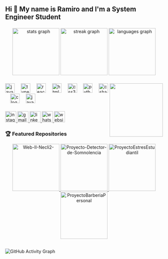 <h2 align="left">Hi 👋 My name is Ramiro and I'm a System Engineer Student</h2>

###

<div align="center">
  <img src="https://github-readme-stats.vercel.app/api?username=RamiroMolina21&hide_title=false&hide_rank=false&show_icons=true&include_all_commits=true&count_private=true&disable_animations=false&theme=dracula&locale=en&hide_border=false" height="150" alt="stats graph"  />
  <img src="https://streak-stats.demolab.com?user=RamiroMolina21&locale=en&mode=daily&theme=dracula&hide_border=false&border_radius=5" height="150" alt="streak graph"  />
  <img src="https://github-readme-stats.vercel.app/api/top-langs?username=RamiroMolina21&locale=en&hide_title=false&layout=compact&card_width=320&langs_count=5&theme=dracula&hide_border=false" height="150" alt="languages graph"  />
</div>

###

<img align="right" height="170" src="https://i.postimg.cc/R0Pm5JqM/Imagen-de-Whats-App-2025-05-25-a-las-09-56-08-f5884fcc.jpg"  />

###

<div align="left">
  <img src="https://cdn.jsdelivr.net/gh/devicons/devicon/icons/javascript/javascript-original.svg" height="30" alt="javascript logo"  />
  <img width="12" />
  <img src="https://cdn.jsdelivr.net/gh/devicons/devicon/icons/typescript/typescript-original.svg" height="30" alt="typescript logo"  />
  <img width="12" />
  <img src="https://cdn.jsdelivr.net/gh/devicons/devicon/icons/react/react-original.svg" height="30" alt="react logo"  />
  <img width="12" />
  <img src="https://cdn.jsdelivr.net/gh/devicons/devicon/icons/html5/html5-original.svg" height="30" alt="html5 logo"  />
  <img width="12" />
  <img src="https://cdn.jsdelivr.net/gh/devicons/devicon/icons/css3/css3-original.svg" height="30" alt="css3 logo"  />
  <img width="12" />
  <img src="https://cdn.jsdelivr.net/gh/devicons/devicon/icons/python/python-original.svg" height="30" alt="python logo"  />
  <img width="12" />
  <img src="https://cdn.jsdelivr.net/gh/devicons/devicon/icons/csharp/csharp-original.svg" height="30" alt="csharp logo"  />
  <img width="12" />
  <img src="https://cdn.jsdelivr.net/gh/devicons/devicon/icons/c/c-original.svg" height="30" alt="c logo"  />
  <img width="12" />
  <img src="https://cdn.jsdelivr.net/gh/devicons/devicon/icons/java/java-original.svg" height="30" alt="java logo"  />
</div>

###

<div align="left">
  <a href="https://www.instagram.com/ramiro._.21?igsh=N3R5cTBlbms3Nmxv&utm_source=qr" target="_blank">
    <img src="https://img.shields.io/static/v1?message=Instagram&logo=instagram&label=&color=E4405F&logoColor=white&labelColor=&style=for-the-badge" height="35" alt="instagram logo"  />
  </a>
  <a href="mailto:ramiro.molina@cecar.edu.co" target="_blank">
    <img src="https://img.shields.io/static/v1?message=Gmail&logo=gmail&label=&color=D14836&logoColor=white&labelColor=&style=for-the-badge" height="35" alt="gmail logo"  />
  </a>
  <a href="https://www.linkedin.com/in/ramiro-ernesto-molina-acosta-6a8b35326?utm_source=share&utm_campaign=share_via&utm_content=profile&utm_medium=ios_app" target="_blank">
    <img src="https://img.shields.io/static/v1?message=LinkedIn&logo=linkedin&label=&color=0077B5&logoColor=white&labelColor=&style=for-the-badge" height="35" alt="linkedin logo"  />
  </a>
  <a href="https://wa.me/+57310845215" target="_blank">
    <img src="https://img.shields.io/static/v1?message=Whatsapp&logo=whatsapp&label=&color=25D366&logoColor=white&labelColor=&style=for-the-badge" height="35" alt="whatsapp logo"  />
  </a>
  <a href="https://resonant-starship-b883d7.netlify.app/" target="_blank">
    <img src="https://img.shields.io/static/v1?message=Website&logo=internetexplorer&label=&color=0077cc&logoColor=white&labelColor=&style=for-the-badge" height="35" alt="website logo"  />
  </a>
</div>

###

### 🏆 Featured Repositories

<div align="center">
  <a href="https://github.com/RamiroMolina21/Web-II-Necli2-.git">
    <img src="https://github-readme-stats.vercel.app/api/pin/?username=RamiroMolina21&repo=Web-II-Necli2-&theme=dracula" height="150" alt="Web-II-Necli2-" />
  </a>
  <a href="https://github.com/RamiroMolina21/Proyecto-Detector-de-Somnolencia.git">
    <img src="https://github-readme-stats.vercel.app/api/pin/?username=RamiroMolina21&repo=Proyecto-Detector-de-Somnolencia&theme=dracula" height="150" alt="Proyecto-Detector-de-Somnolencia" />
  </a>
  <a href="https://github.com/RamiroMolina21/ProyectoEstresEstudiantil.git">
    <img src="https://github-readme-stats.vercel.app/api/pin/?username=RamiroMolina21&repo=ProyectoEstresEstudiantil&theme=dracula" height="150" alt="ProyectoEstresEstudiantil" />
  </a>
  <a href="https://github.com/RamiroMolina21/ProyectoBarberiaPersonal.git">
    <img src="https://github-readme-stats.vercel.app/api/pin/?username=RamiroMolina21&repo=ProyectoBarberiaPersonal&theme=dracula" height="150" alt="ProyectoBarberiaPersonal" />
  </a>
</div>

<br clear="both">


![GitHub Activity Graph](https://github-readme-activity-graph.vercel.app/graph?username=RamiroMolina21&theme=dracula&hide_border=true) 

